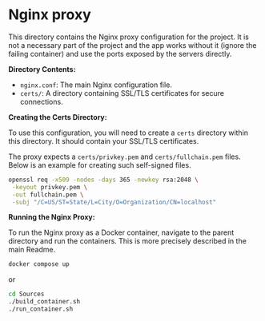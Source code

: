 # Nginx proxy

This directory contains the Nginx proxy configuration for the project.
It is not a necessary part of the project and the app works without it (ignore the failing container) and use the ports exposed by the servers directly.

**Directory Contents:**

* `nginx.conf`: The main Nginx configuration file.
* `certs/`: A directory containing SSL/TLS certificates for secure connections.

**Creating the Certs Directory:**

To use this configuration, you will need to create a `certs` directory within
this directory. It should contain your SSL/TLS certificates.

The proxy expects a `certs/privkey.pem` and `certs/fullchain.pem` files.
Below is an example for creating such self-signed files.

```bash
openssl req -x509 -nodes -days 365 -newkey rsa:2048 \
 -keyout privkey.pem \
 -out fullchain.pem \
 -subj "/C=US/ST=State/L=City/O=Organization/CN=localhost"
```

**Running the Nginx Proxy:**

To run the Nginx proxy as a Docker container, navigate to the parent directory
and run the containers.
This is more precisely described in the main Readme.

```bash
docker compose up
```

or

```bash
cd Sources
./build_container.sh
./run_container.sh
```

